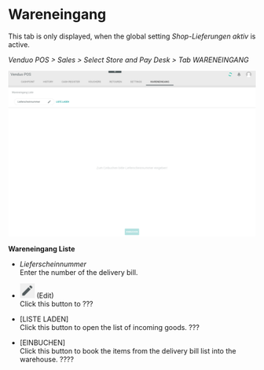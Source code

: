 # Wareneingang

This tab is only displayed, when the global setting *Shop-Lieferungen aktiv* is active.

*Venduo POS > Sales > Select Store and Pay Desk > Tab WARENEINGANG*

![Wareneingang](/Assets/Screenshots/VenduoPOS/Sales/Wareneingang/Wareneingang.png "[Wareneingang]")

**Wareneingang Liste**

- *Lieferscheinnummer*    
  Enter the number of the delivery bill.

- ![Edit](/Assets/Icons/Edit02.png "[Edit]") (Edit)   
  Click this button to ???

- [LISTE LADEN]   
  Click this button to open the list of incoming goods. ???

- [EINBUCHEN]   
  Click this button to book the items from the delivery bill list into the warehouse. ????


[comment]: <> (to be completed)

